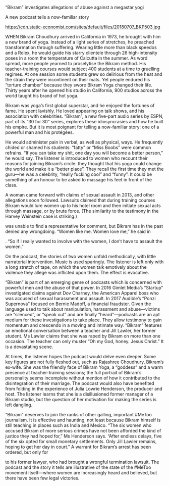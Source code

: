 “Bikram” investigates allegations of abuse against a megastar yogi

A new podcast tells a now-familiar story

https://cdn.static-economist.com/sites/default/files/20180707_BKP503.jpg

WHEN Bikram Choudhury arrived in California in 1973, he brought with him a new brand of yoga. Instead of a light series of stretches, he preached transformation through suffering. Wearing little more than black speedos and a Rolex, he would guide his starry clientele through 26 high-intensity poses in a room the temperature of Calcutta in the summer. As word spread, more people yearned to proselytise the Bikram method. His teacher-training courses would subject 400 students at a time to gruelling regimes. At one session some students grew so delirious from the heat and the strain they were incontinent on their mats. Yet people endured his “torture chamber” because they swore Bikram Yoga changed their life. Thirty years after he opened his studio in California, 900 studios across the world taught his brand of hot yoga.

Bikram was yoga’s first global superstar, and he enjoyed the fortunes of fame. He spent lavishly. He loved appearing on talk shows, and his association with celebrities. “Bikram”, a new five-part audio series by ESPN, part of its “30 for 30” series, explores these idiosyncrasies and how he built his empire. But it is most poignant for telling a now-familiar story: one of a powerful man and his protégées.

He would administer pain in verbal, as well as physical, ways. He frequently chided or shamed his students: “fatty” or “Miss Boobs” were common refrains. “If you can take my shit, one day you will become a better person,” he would say. The listener is introduced to women who recount their reasons for joining Bikram’s circle: they thought that his yoga could change the world and make it a “better place”. They recall the first time they met the guru—he was a celebrity, “really fucking cool” and “funny”. It could be something of an honour to be asked to massage his feet in front of the class. 

A woman came forward with claims of sexual assault in 2013, and other allegations soon followed. Lawsuits claimed that during training courses Bikram would lure women up to his hotel room and then initiate sexual acts through massage, or by brute force. (The similarity to the testimony in the Harvey Weinstein case is striking.) 

 was unable to find a representative for comment, but Bikram has in the past denied any wrongdoing. “Women like me. Women love me,” he said in 

. “So if I really wanted to involve with the women, I don’t have to assault the women.”

On the podcast, the stories of two women unfold methodically, with little narratorial intervention. Music is used sparingly. The listener is left only with a long stretch of tape, on which the women talk emotively about the violence they allege was inflicted upon them. The effect is evocative.  

“Bikram” is part of an emerging genre of podcasts which is concerned with powerful men and the abuse of that power. In 2016 Gimlet Media’s “Startup” investigated claims against Dov Charney, the American Apparel boss who was accused of sexual harassment and assault. In 2017 Audible’s “Ponzi Supernova” focused on Bernie Madoff, a financial fraudster. Given the language used to talk about manipulation, harassment and abuse—victims are “silenced”, or “speak out” and are finally “heard”—podcasts are an apt medium for these investigations to take place. They allow testimony to gain momentum and crescendo in a moving and intimate way. “Bikram” features an emotional conversation between a teacher and Jill Lawler, her former student. Ms Lawler claims that she was raped by Bikram on more than one occasion. The teacher can only muster “Oh my God, honey. Jesus Christ.” It is a devastating scene.

At times, the listener hopes the podcast would delve even deeper. Some key figures are not fully fleshed out, such as Rajashree Choudhury, Bikram’s ex-wife. She was the friendly face of Bikram Yoga, a “goddess” and a warm presence at teacher-training sessions; the full portrait of Bikram’s personality seems incomplete without mention of how it contributed to the disintegration of their marriage. The podcast would also have benefited from folding in the experience of Julia Lowrie Henderson, the producer and host. The listener learns that she is a disillusioned former manager of a Bikram studio, but the question of her motivation for making the series is left dangling.

“Bikram” deserves to join the ranks of other galling, important #MeToo journalism. It is effective and haunting, not least because Bikram himself is still teaching in places such as India and Mexico. “The six women who accused Bikram of more serious crimes have not been afforded the kind of justice they had hoped for,” Ms Henderson says. “After endless delays, five of the six opted for small monetary settlements. Only Jill Lawler remains, hoping to get her day in court.” A warrant for Bikram’s arrest has been ordered, but only for 

 to his former lawyer, who had brought a wrongful termination lawsuit. The podcast and the story it tells are illustrative of the state of the #MeToo movement itself—where women are increasingly heard and believed, but there have been few legal victories. 